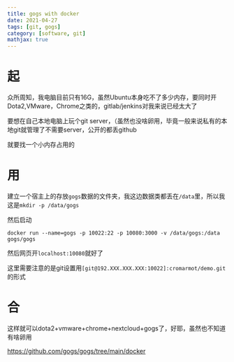```yaml
---
title: gogs with docker
date: 2021-04-27
tags: [git, gogs]
category: [software, git]
mathjax: true
---
```


# 起

众所周知，我电脑目前只有16G，虽然Ubuntu本身吃不了多少内存，要同时开Dota2,VMware，Chrome之类的，gitlab/jenkins对我来说已经太大了

要想在自己本地电脑上玩个git server，（虽然也没啥卵用，毕竟一般来说私有的本地git就管理了不需要server，公开的都丢github

就要找一个小内存占用的

# 用

建立一个宿主上的存放`gogs`数据的文件夹，我这边数据类都丢在`/data`里，所以我这是`mkdir -p /data/gogs`


然后启动

```
docker run --name=gogs -p 10022:22 -p 10080:3000 -v /data/gogs:/data gogs/gogs
```

然后网页开`localhost:10080`就好了

这里需要注意的是git设置用`[git@192.XXX.XXX.XXX:10022]:cromarmot/demo.git`的形式

# 合

这样就可以dota2+vmware+chrome+nextcloud+gogs了，好耶，虽然也不知道有啥卵用

https://github.com/gogs/gogs/tree/main/docker

